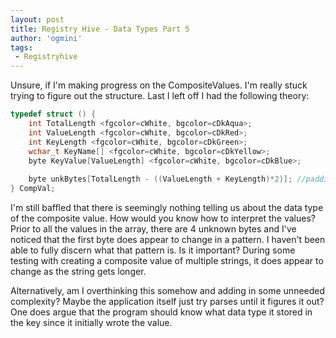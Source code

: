 ```yaml
---
layout: post
title: Registry Hive - Data Types Part 5
author: 'ogmini'
tags:
 - Registryhive
---
```


Unsure, if I'm making progress on the CompositeValues. I'm really stuck trying to figure out the structure. Last I left off I had the following theory:

```c
typedef struct () {
    int TotalLength <fgcolor=cWhite, bgcolor=cDkAqua>;
    int ValueLength <fgcolor=cWhite, bgcolor=cDkRed>;
    int KeyLength <fgcolor=cWhite, bgcolor=cDkGreen>;
    wchar_t KeyName[] <fgcolor=cWhite, bgcolor=cDkYellow>;
    byte KeyValue[ValueLength] <fgcolor=cWhite, bgcolor=cDkBlue>;
    
    byte unkBytes[TotalLength - ((ValueLength + KeyLength)*2)]; //padding??? This is wrong
} CompVal;
```

I'm still baffled that there is seemingly nothing telling us about the data type of the composite value. How would you know how to interpret the values? Prior to all the values in the array, there are 4 unknown bytes and I've noticed that the first byte does appear to change in a pattern. I haven't been able to fully discern what that pattern is. Is it important? During some testing with creating a composite value of multiple strings, it does appear to change as the string gets longer.

Alternatively, am I overthinking this somehow and adding in some unneeded complexity? Maybe the application itself just try parses until it figures it out? One does argue that the program should know what data type it stored in the key since it initially wrote the value.
